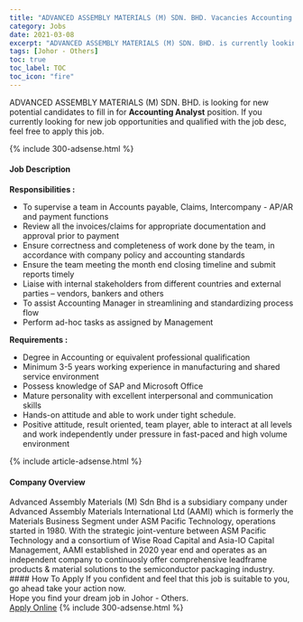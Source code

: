 ```yaml
---
title: "ADVANCED ASSEMBLY MATERIALS (M) SDN. BHD. Vacancies Accounting Analyst" 
category: Jobs 
date: 2021-03-08 
excerpt: "ADVANCED ASSEMBLY MATERIALS (M) SDN. BHD. is currently looking for suitable person to fill in the Accounting Analyst which based in Johor - Others" 
tags: [Johor - Others] 
toc: true 
toc_label: TOC 
toc_icon: "fire" 
--- 
```


<p>ADVANCED ASSEMBLY MATERIALS (M) SDN. BHD. is looking for new potential candidates to fill in for <b>Accounting Analyst</b> position. If you currently looking for new job opportunities and qualified with the job desc, feel free to apply this job.
</p>{% include 300-adsense.html %} 
<div><div><h4>Job Description</h4></div><div><div><span><div><p><strong>Responsibilities :</strong></p><ul><li>To supervise a team in Accounts payable, Claims, Intercompany - AP/AR and payment functions</li><li>Review all the invoices/claims for appropriate documentation and approval prior to payment</li><li>Ensure correctness and completeness of work done by the team, in accordance with company policy and accounting standards</li><li>Ensure the team meeting the month end closing timeline and submit reports timely</li><li>Liaise with internal stakeholders from different countries and external parties &#8211; vendors, bankers and others</li><li>To assist Accounting Manager in streamlining and standardizing process flow</li><li>Perform ad-hoc tasks as assigned by Management</li></ul><p><strong>Requirements :</strong></p><ul><li>Degree in Accounting or equivalent professional qualification</li><li>Minimum 3-5 years working experience in manufacturing and shared service environment</li><li>Possess knowledge of SAP and Microsoft Office</li><li>Mature personality with excellent interpersonal and communication skills</li><li>Hands-on attitude and able to work under tight schedule.</li><li>Positive attitude, result oriented, team player, able to interact at all levels and work independently under pressure in fast-paced and high volume environment</li></ul></div></span></div></div></div> 
{% include article-adsense.html %} 
<div><div><h4>Company Overview</h4></div><div><div><span><div><div>Advanced Assembly Materials (M) Sdn Bhd is a subsidiary company under Advanced Assembly Materials International Ltd (AAMI)&#160;which is formerly the Materials Business Segment under ASM Pacific Technology, operations started in 1980. With the strategic joint-venture between ASM Pacific Technology and a consortium of Wise Road Capital and Asia-IO Capital Management, AAMI established in 2020 year end and operates as an independent company to continuosly offer comprehensive leadframe products &amp; material solutions to the semiconductor packaging industry.</div></div></span></div></div></div> 
#### How To Apply 
If you confident and feel that this job is suitable to you, go ahead take your action now. <br/> 
Hope you find your dream job in Johor - Others. <br/> 
<a href="https://www.jobstreet.com.my/en/job/accounting-analyst-4499819?jobId=jobstreet-my-job-4499819&" class="btn btn--info" target="_blank" rel="nofollow noopenner">Apply Online</a> 
{% include 300-adsense.html %} 